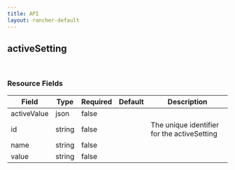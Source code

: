 ```yaml
---
title: API
layout: rancher-default
---
```


## activeSetting




​​
### Resource Fields

Field | Type | Required | Default | Description
---|---|---|---|---
activeValue | json | false | <no value> | 
id | string | false | <no value> | The unique identifier for the activeSetting
name | string | false | <no value> | 
value | string | false | <no value> | 

